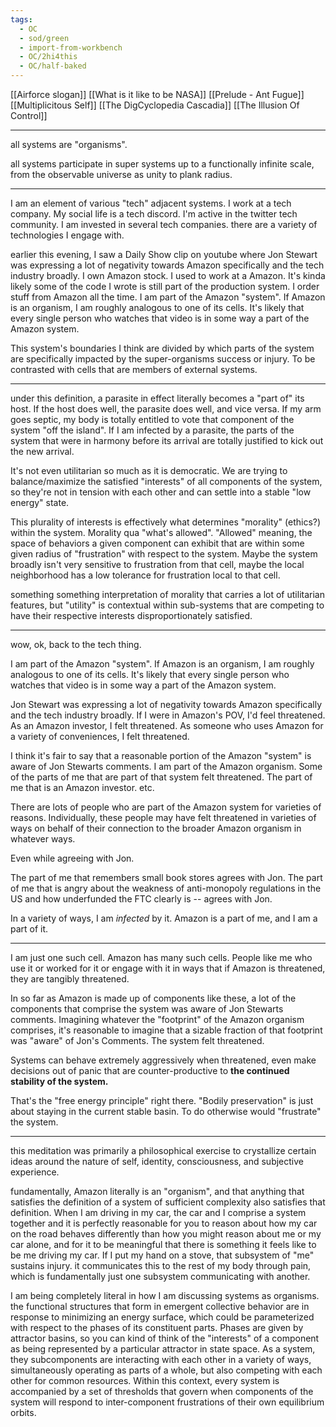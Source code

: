 ```yaml
---
tags:
  - OC
  - sod/green
  - import-from-workbench
  - OC/2hi4this
  - OC/half-baked
---
```

[[Airforce slogan]]
[[What is it like to be NASA]]
[[Prelude - Ant Fugue]]
[[Multiplicitous Self]]
[[The DigCyclopedia Cascadia]]
[[The Illusion Of Control]]

---

all systems are "organisms". 

all systems participate in super systems up to a functionally infinite scale, from the observable universe as unity to plank radius.

---

I am an element of various "tech" adjacent systems. I work at a tech company. My social life is a tech discord. I'm active in the twitter tech community. I am invested in several tech companies. there are a variety of technologies I engage with.

earlier this evening, I saw a Daily Show clip on youtube where Jon Stewart was expressing a lot of negativity towards Amazon specifically and the tech industry broadly. I own Amazon stock. I used to work at a Amazon. It's kinda likely some of the code I wrote is still part of the production system. I order stuff from Amazon all the time. I am part of the Amazon "system". If Amazon is an organism, I am roughly analogous to one of its cells. It's likely that every single person who watches that video is in some way a part of the Amazon system. 

This system's boundaries I think are divided by which parts of the system are specifically impacted by the super-organisms success or injury. To be contrasted with cells that are members of external systems.

---

under this definition, a parasite in effect literally becomes a "part of" its host. If the host does well, the parasite does well, and vice versa. If my arm goes septic, my body is totally entitled to vote that component of the system "off the island". If I am infected by a parasite, the parts of the system that were in harmony before its arrival are totally justified to kick out the new arrival.

It's not even utilitarian so much as it is democratic. We are trying to balance/maximize the satisfied "interests" of all components of the system, so they're not in tension with each other and can settle into a stable "low energy" state.

This plurality of interests is effectively what determines "morality" (ethics?) within the system. Morality qua "what's allowed". "Allowed" meaning, the space of behaviors a given component can exhibit that are within some given radius of "frustration" with respect to the system. Maybe the system broadly isn't very sensitive to frustration from that cell, maybe the local neighborhood has a low tolerance for frustration local to that cell.

something something interpretation of morality that carries a lot of utilitarian features, but "utility" is contextual within sub-systems that are competing to have their respective interests disproportionately satisfied.

---
 wow, ok, back to the tech thing.

I am part of the Amazon "system". If Amazon is an organism, I am roughly analogous to one of its cells. It's likely that every single person who watches that video is in some way a part of the Amazon system. 

Jon Stewart was expressing a lot of negativity towards Amazon specifically and the tech industry broadly. If I were in Amazon's POV, I'd feel threatened. As an Amazon investor, I felt threatened. As someone who uses Amazon for a variety of conveniences, I felt threatened. 

I think it's fair to say that a reasonable portion of the Amazon "system" is aware of Jon Stewarts comments. I am part of the Amazon organism. Some of the parts of me that are part of that system felt threatened. The part of me that is an Amazon investor. etc. 

There are lots of people who are part of the Amazon system for varieties of reasons. Individually, these people may have felt threatened in varieties of ways on behalf of their connection to the broader Amazon organism in whatever ways. 

Even while agreeing with Jon. 

The part of me that remembers small book stores agrees with Jon. The part of me that is angry about the weakness of anti-monopoly regulations in the US and how underfunded the FTC clearly is -- agrees with Jon.

In a variety of ways, I am *infected* by it. Amazon is a part of me, and I am a part of it.

---

I am just one such cell. Amazon has many such cells. People like me who use it or worked for it or engage with it in ways that if Amazon is threatened, they are tangibly threatened.

In so far as Amazon is made up of components like these, a lot of the components that comprise the system was aware of Jon Stewarts comments. Imagining whatever the "footprint" of the Amazon organism comprises, it's reasonable to imagine that a sizable fraction of that footprint was "aware" of Jon's Comments. The system felt threatened. 

Systems can behave extremely aggressively when threatened, even make decisions out of panic that are counter-productive to **the continued stability of the system.**

That's the "free energy principle" right there. "Bodily preservation" is just about staying in the current stable basin. To do otherwise would "frustrate" the system.

--- 

this meditation was primarily a philosophical exercise to crystallize certain ideas around the nature of self, identity, consciousness, and subjective experience. 

fundamentally, Amazon literally is an "organism", and that anything that satisfies the definition of a system of sufficient complexity also satisfies that definition. When I am driving in my car, the car and I comprise a system together and it is perfectly reasonable for you to reason about how my car on the road behaves differently than how you might reason about me or my car alone, and for it to be meaningful that there is something it feels like to be me driving my car. If I put my hand on a stove, that subsystem of "me" sustains injury. it communicates this to the rest of my body through pain, which is fundamentally just one subsystem communicating with another. 

I am being completely literal in how I am discussing systems as organisms. the functional structures that form in emergent collective behavior are in response to minimizing an energy surface, which could be parameterized with respect to the phases of its constituent parts. Phases are given by attractor basins, so you can kind of think of the "interests" of a component as being represented by a particular attractor in state space. As a system, they subcomponents are interacting with each other in a variety of ways, simultaneously operating as parts of a whole, but also competing with each other for common resources. Within this context, every system is accompanied by a set of thresholds that govern when components of the system will respond to inter-component frustrations of their own equilibrium orbits.